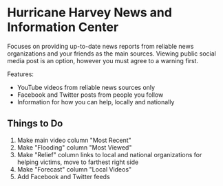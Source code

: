 # Hurricane Harvey News and Information Center

Focuses on providing up-to-date news reports from reliable news organizations and your friends as the main sources. Viewing public social media post is an option, however you must agree to a warning first.

Features:

* YouTube videos from reliable news sources only
* Facebook and Twitter posts from people you follow
* Information for how you can help, locally and nationally

Things to Do
------------

1. Make main video column "Most Recent"
2. Make "Flooding" column "Most Viewed"
3. Make "Relief" column links to local and national organizations for helping victims, move to farthest right side
4. Make "Forecast" column "Local Videos"
5. Add Facebook and Twitter feeds
